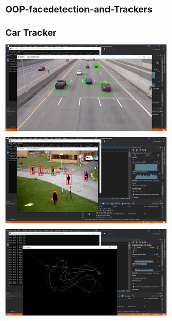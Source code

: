 # OOP-facedetection-and-Trackers
<h1>Car Tracker</h1>

![text](cartracker.PNG)


![text](peopletracker.PNG)

![text](mouse.PNG)
